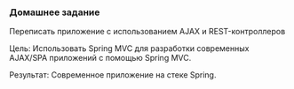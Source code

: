 ﻿### Домашнее задание

Переписать приложение с использованием AJAX и REST-контроллеров

Цель: Использовать Spring MVC для разработки современных AJAX/SPA приложений c помощью Spring MVC.

Результат: Современное приложение на стеке Spring.

